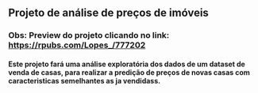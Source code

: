 ## Projeto de análise de preços de imóveis
### Obs: Preview do projeto clicando no link: https://rpubs.com/Lopes_/777202


#### Este projeto fará uma análise exploratória dos dados de um dataset de venda de casas, para realizar a predição de preços de novas casas com caracteristicas semelhantes as ja vendidass.
